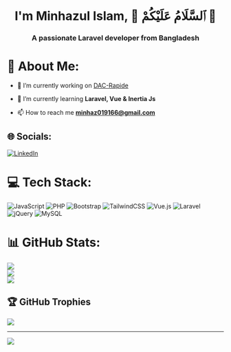 <h1 align="center">I'm Minhazul Islam, 💐 ٱلسَّلَامُ عَلَيْكُمْ‎‎ 🪷</h1>
<h3 align="center">A passionate Laravel developer from Bangladesh</h3>

# 💫 About Me:
- 🔭 I’m currently working on [DAC-Rapide](https://dac-rapide.com)

- 🌱 I’m currently learning **Laravel, Vue & Inertia Js**

- 📫 How to reach me **minhaz019166@gmail.com**


## 🌐 Socials:
[![LinkedIn](https://img.shields.io/badge/LinkedIn-%230077B5.svg?logo=linkedin&logoColor=white)](https://linkedin.com/in/minhazul-islam-67517020a) 

# 💻 Tech Stack:
![JavaScript](https://img.shields.io/badge/javascript-%23323330.svg?style=flat&logo=javascript&logoColor=%23F7DF1E) ![PHP](https://img.shields.io/badge/php-%23777BB4.svg?style=flat&logo=php&logoColor=white) ![Bootstrap](https://img.shields.io/badge/bootstrap-%238511FA.svg?style=flat&logo=bootstrap&logoColor=white) ![TailwindCSS](https://img.shields.io/badge/tailwindcss-%2338B2AC.svg?style=flat&logo=tailwind-css&logoColor=white) ![Vue.js](https://img.shields.io/badge/vue.js-%2335495e.svg?style=flat&logo=vuedotjs&logoColor=%234FC08D) ![Laravel](https://img.shields.io/badge/laravel-%23FF2D20.svg?style=flat&logo=laravel&logoColor=white) ![jQuery](https://img.shields.io/badge/jquery-%230769AD.svg?style=flat&logo=jquery&logoColor=white) ![MySQL](https://img.shields.io/badge/mysql-%2300000f.svg?style=flat&logo=mysql&logoColor=white)
# 📊 GitHub Stats:
![](https://github-readme-stats.vercel.app/api?username=Minhazul-Islam18&theme=dark&hide_border=false&include_all_commits=true&count_private=true)<br/>
![](https://github-readme-streak-stats.herokuapp.com/?user=Minhazul-Islam18&theme=dark&hide_border=false)<br/>
![](https://github-readme-stats.vercel.app/api/top-langs/?username=Minhazul-Islam18&theme=dark&hide_border=false&include_all_commits=true&count_private=true&layout=compact)

## 🏆 GitHub Trophies
![](https://github-profile-trophy.vercel.app/?username=Minhazul-Islam18&theme=radical&no-frame=false&no-bg=true&margin-w=4)

---
[![](https://visitcount.itsvg.in/api?id=Minhazul-Islam18&icon=4&color=0)](https://visitcount.itsvg.in)

<!-- Proudly created with GPRM ( https://gprm.itsvg.in ) -->
